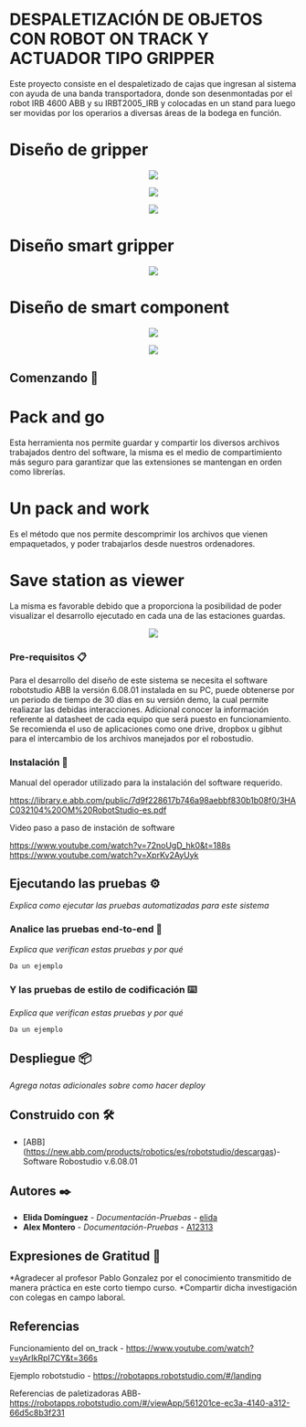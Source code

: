 
# DESPALETIZACIÓN DE OBJETOS CON ROBOT ON TRACK Y ACTUADOR TIPO GRIPPER

Este proyecto consiste en el despaletizado de cajas que ingresan al sistema con ayuda de una banda transportadora, donde son
desenmontadas por el robot IRB 4600 ABB y su IRBT2005_IRB y colocadas en un stand para luego ser movidas por los operarios a
diversas áreas de la bodega en función.

# Diseño de gripper
<p align="center">
  <img src="https://github.com/AI2313/Robot_on_track/blob/master/Dise%C3%B1o%20de%20proyecto/Dise%C3%B1o%20de%20gripper_1.PNG" />
</p>

<p align="center">
  <img src="https://github.com/AI2313/Robot_on_track/blob/master/Dise%C3%B1o%20de%20proyecto/Dise%C3%B1o%20de%20gripper_2.PNG" />
</p>

<p align="center">
  <img src="https://github.com/AI2313/Robot_on_track/blob/master/Dise%C3%B1o%20de%20proyecto/Dise%C3%B1o%20de%20gripper_3.PNG" />
</p>


# Diseño smart gripper 
<p align="center">
  <img src="https://github.com/AI2313/Robot_on_track/blob/master/Dise%C3%B1o%20de%20proyecto/Smartgripper.PNG" />
</p>


# Diseño de smart component
<p align="center">
  <img src="https://github.com/AI2313/Robot_on_track/blob/master/Dise%C3%B1o%20de%20proyecto/Dise%C3%B1o%20de%20smart%20component.PNG" />
</p>
<p align="center">
  <img src="https://github.com/AI2313/Robot_on_track/blob/master/Dise%C3%B1o%20de%20proyecto/Dise%C3%B1o%20de%20smart%20component_1.PNG" />
</p>


## Comenzando 🚀

# Pack and go
Esta herramienta nos permite guardar y compartir los diversos archivos trabajados dentro del software, la misma es el medio de compartimiento más seguro para garantizar que las extensiones se mantengan en orden como librerías.

# Un pack and work 
Es el método que nos permite descomprimir los archivos que vienen empaquetados, y poder trabajarlos desde nuestros ordenadores.

# Save station as viewer
La misma es favorable debido que a proporciona la posibilidad de poder visualizar el desarrollo ejecutado en cada una de las estaciones guardas.
<p align="center">
  <img src="https://github.com/AI2313/Robot_on_track/blob/master/Dise%C3%B1o%20de%20proyecto/Pack%20and%20GO.PNG" />
</p>



### Pre-requisitos 📋

Para el desarrollo del diseño de este sistema se necesita el software robotstudio ABB la versión 6.08.01 instalada en su PC,
puede obtenerse por un periodo de tiempo de 30 días en su versión demo, la cual permite realiazar las debidas interacciones.
Adicional conocer la información referente al datasheet de cada equipo que será puesto en funcionamiento. Se recomienda el uso de aplicaciones 
como one drive, dropbox u gibhut para el intercambio de los archivos manejados por el robostudio.
 
### Instalación 🔧

Manual del operador utilizado para la instalación del software requerido.

https://library.e.abb.com/public/7d9f228617b746a98aebbf830b1b08f0/3HAC032104%20OM%20RobotStudio-es.pdf

Video paso a paso de instación de software

https://www.youtube.com/watch?v=72noUgD_hk0&t=188s
https://www.youtube.com/watch?v=XprKv2AyUyk


## Ejecutando las pruebas ⚙️

_Explica como ejecutar las pruebas automatizadas para este sistema_

### Analice las pruebas end-to-end 🔩

_Explica que verifican estas pruebas y por qué_

```
Da un ejemplo
```

### Y las pruebas de estilo de codificación ⌨️

_Explica que verifican estas pruebas y por qué_

```
Da un ejemplo
```

## Despliegue 📦

_Agrega notas adicionales sobre como hacer deploy_

## Construido con 🛠️

* [ABB] (https://new.abb.com/products/robotics/es/robotstudio/descargas)- Software Robostudio v.6.08.01

## Autores ✒️

* **Elida Domínguez** - *Documentación-Pruebas* - [elida](https://github.com/elida1412)
* **Alex Montero** - *Documentación-Pruebas* - [A12313](https://github.com/A12313)

## Expresiones de Gratitud 🎁

*Agradecer al profesor Pablo Gonzalez por el conocimiento transmitido de manera práctica en este corto tiempo curso.
*Compartir dicha investigación con colegas en campo laboral.

## Referencias 

Funcionamiento del on_track - https://www.youtube.com/watch?v=yArIkRpI7CY&t=366s

Ejemplo robotstudio - https://robotapps.robotstudio.com/#/landing
 
Referencias de paletizadoras ABB- https://robotapps.robotstudio.com/#/viewApp/561201ce-ec3a-4140-a312-66d5c8b3f231
